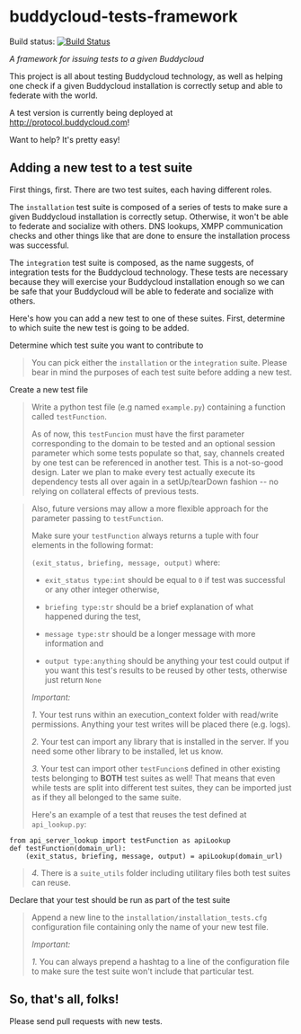 buddycloud-tests-framework
===========================

Build status: [![Build Status](http://travis-ci.org/buddycloud/buddycloud-tests-framework.svg?branch=master)](http://travis-ci.org/buddycloud/buddycloud-tests-framework)

*A framework for issuing tests to a given Buddycloud*


This project is all about testing Buddycloud technology,
as well as helping one check if a given Buddycloud installation
is correctly setup and able to federate with the world.

A test version is currently being deployed at http://protocol.buddycloud.com!

Want to help? It's pretty easy!

Adding a new test to a test suite
----------------------------------

First things, first. There are two test suites, each having different roles.

The ```installation``` test suite is composed of a series of tests to make sure a given Buddycloud installation
is correctly setup. Otherwise, it won't be able to federate and socialize with others. DNS lookups, XMPP communication checks and other
things like that are done to ensure the installation process was successful.

The ```integration``` test suite is composed, as the name suggests, of integration tests for the Buddycloud technology.
These tests are necessary because they will exercise your Buddycloud installation enough
 so we can be safe that your Buddycloud will be able to federate and socialize with others.


Here's how you can add a new test to one of these suites. First, determine to which suite the new test is going to be added.

<dl><dt>Determine which test suite you want to contribute to</dl></dt>

> You can pick either the ```installation``` or the ```integration``` suite.
> Please bear in mind the purposes of each test suite before adding a new test.

<dl><dt>Create a new test file</dl></dt>

> Write a python test file (e.g named ```example.py```) containing a function called ```testFunction```.  
> 
> As of now, this ```testFuncion``` must have the first parameter corresponding to the domain to be tested
and an optional session parameter which some tests populate so that, say, channels created by one test can
be referenced in another test. This is a not-so-good design.
Later we plan to make every test actually execute its dependency tests all over again in a setUp/tearDown fashion -- no relying
on collateral effects of previous tests.

> Also, future versions may allow a more flexible approach for the parameter passing to ```testFunction```.
>
> Make sure your ```testFunction``` always returns a tuple with four elements in the following format:
>
> ```(exit_status, briefing, message, output)``` where:
>
> * ```exit_status type:int```
>	should be equal to ```0``` if test was successful or any other integer otherwise,
>
> * ```briefing type:str```
>	should be a brief explanation of what happened during the test,
>
> * ```message type:str```
>	should be a longer message with more information and
>
> * ```output type:anything```
>	should be anything your test could output if you want this test's results to be reused by other tests,
>	otherwise just return ```None```
>
> *Important:*
>
> *1.* Your test runs within an execution_context folder with read/write permissions. Anything your test writes will be placed there (e.g. logs).
>
> *2.* Your test can import any library that is installed in the server. If you need some other library to be installed, let us know.
>
> *3.* Your test can import other ```testFuncion```s defined in other existing tests belonging to **BOTH** test suites as well!
> That means that even while tests are split into different test suites, they can be imported just as if they all belonged to the same suite.
>
> Here's an example of a test that reuses the test defined at ```api_lookup.py```:
>
    from api_server_lookup import testFunction as apiLookup 
    def testFunction(domain_url):
	    (exit_status, briefing, message, output) = apiLookup(domain_url)
>
> *4.* There is a ```suite_utils``` folder including utilitary files both test suites can reuse.

<dl><dt>Declare that your test should be run as part of the test suite</dl></dt>

> Append a new line to the ```installation/installation_tests.cfg``` configuration file containing only the name
> of your new test file.
>
> *Important:*
>
> *1.* You can always prepend a hashtag to a line of the configuration file to make sure the test suite won't include that particular test.


So, that's all, folks!
--------------

Please send pull requests with new tests.
